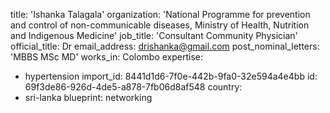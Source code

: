 title: 'Ishanka Talagala'
organization: 'National Programme for prevention and control of non-communicable diseases, Ministry of Health, Nutrition and Indigenous Medicine'
job_title: 'Consultant Community Physician'
official_title: Dr
email_address: drishanka@gmail.com
post_nominal_letters: 'MBBS MSc MD'
works_in: Colombo
expertise:
  - hypertension
import_id: 8441d1d6-7f0e-442b-9fa0-32e594a4e4bb
id: 69f3de86-926d-4de5-a878-7fb06d8af548
country:
  - sri-lanka
blueprint: networking
